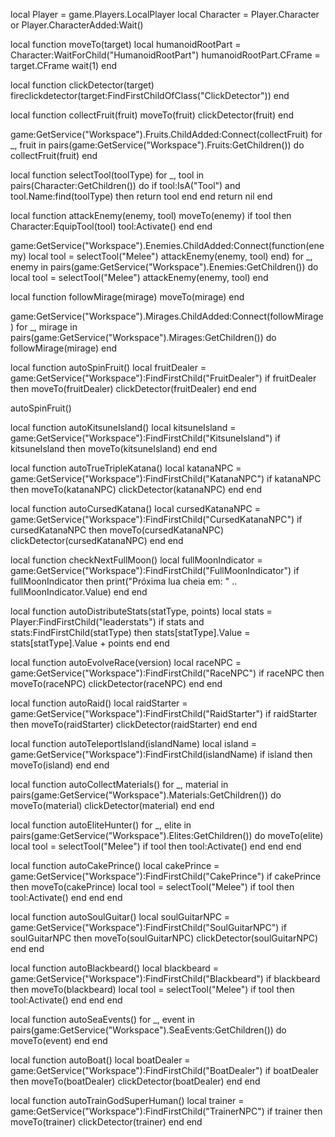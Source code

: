 local Player = game.Players.LocalPlayer
local Character = Player.Character or Player.CharacterAdded:Wait()

local function moveTo(target)
    local humanoidRootPart = Character:WaitForChild("HumanoidRootPart")
    humanoidRootPart.CFrame = target.CFrame
    wait(1)
end

local function clickDetector(target)
    fireclickdetector(target:FindFirstChildOfClass("ClickDetector"))
end

local function collectFruit(fruit)
    moveTo(fruit)
    clickDetector(fruit)
end

game:GetService("Workspace").Fruits.ChildAdded:Connect(collectFruit)
for _, fruit in pairs(game:GetService("Workspace").Fruits:GetChildren()) do
    collectFruit(fruit)
end

local function selectTool(toolType)
    for _, tool in pairs(Character:GetChildren()) do
        if tool:IsA("Tool") and tool.Name:find(toolType) then
            return tool
        end
    end
    return nil
end

local function attackEnemy(enemy, tool)
    moveTo(enemy)
    if tool then
        Character:EquipTool(tool)
        tool:Activate()
    end
end

game:GetService("Workspace").Enemies.ChildAdded:Connect(function(enemy)
    local tool = selectTool("Melee")
    attackEnemy(enemy, tool)
end)
for _, enemy in pairs(game:GetService("Workspace").Enemies:GetChildren()) do
    local tool = selectTool("Melee")
    attackEnemy(enemy, tool)
end

local function followMirage(mirage)
    moveTo(mirage)
end

game:GetService("Workspace").Mirages.ChildAdded:Connect(followMirage)
for _, mirage in pairs(game:GetService("Workspace").Mirages:GetChildren()) do
    followMirage(mirage)
end

local function autoSpinFruit()
    local fruitDealer = game:GetService("Workspace"):FindFirstChild("FruitDealer")
    if fruitDealer then
        moveTo(fruitDealer)
        clickDetector(fruitDealer)
    end
end

autoSpinFruit()

local function autoKitsuneIsland()
    local kitsuneIsland = game:GetService("Workspace"):FindFirstChild("KitsuneIsland")
    if kitsuneIsland then
        moveTo(kitsuneIsland)
    end
end

local function autoTrueTripleKatana()
    local katanaNPC = game:GetService("Workspace"):FindFirstChild("KatanaNPC")
    if katanaNPC then
        moveTo(katanaNPC)
        clickDetector(katanaNPC)
    end
end

local function autoCursedKatana()
    local cursedKatanaNPC = game:GetService("Workspace"):FindFirstChild("CursedKatanaNPC")
    if cursedKatanaNPC then
        moveTo(cursedKatanaNPC)
        clickDetector(cursedKatanaNPC)
    end
end

local function checkNextFullMoon()
    local fullMoonIndicator = game:GetService("Workspace"):FindFirstChild("FullMoonIndicator")
    if fullMoonIndicator then
        print("Próxima lua cheia em: " .. fullMoonIndicator.Value)
    end
end

local function autoDistributeStats(statType, points)
    local stats = Player:FindFirstChild("leaderstats")
    if stats and stats:FindFirstChild(statType) then
        stats[statType].Value = stats[statType].Value + points
    end
end

local function autoEvolveRace(version)
    local raceNPC = game:GetService("Workspace"):FindFirstChild("RaceNPC")
    if raceNPC then
        moveTo(raceNPC)
        clickDetector(raceNPC)
    end
end

local function autoRaid()
    local raidStarter = game:GetService("Workspace"):FindFirstChild("RaidStarter")
    if raidStarter then
        moveTo(raidStarter)
        clickDetector(raidStarter)
    end
end

local function autoTeleportIsland(islandName)
    local island = game:GetService("Workspace"):FindFirstChild(islandName)
    if island then
        moveTo(island)
    end
end

local function autoCollectMaterials()
    for _, material in pairs(game:GetService("Workspace").Materials:GetChildren()) do
        moveTo(material)
        clickDetector(material)
    end
end

local function autoEliteHunter()
    for _, elite in pairs(game:GetService("Workspace").Elites:GetChildren()) do
        moveTo(elite)
        local tool = selectTool("Melee")
        if tool then
            tool:Activate()
        end
    end
end

local function autoCakePrince()
    local cakePrince = game:GetService("Workspace"):FindFirstChild("CakePrince")
    if cakePrince then
        moveTo(cakePrince)
        local tool = selectTool("Melee")
        if tool then
            tool:Activate()
        end
    end
end

local function autoSoulGuitar()
    local soulGuitarNPC = game:GetService("Workspace"):FindFirstChild("SoulGuitarNPC")
    if soulGuitarNPC then
        moveTo(soulGuitarNPC)
        clickDetector(soulGuitarNPC)
    end
end

local function autoBlackbeard()
    local blackbeard = game:GetService("Workspace"):FindFirstChild("Blackbeard")
    if blackbeard then
        moveTo(blackbeard)
        local tool = selectTool("Melee")
        if tool then
            tool:Activate()
        end
    end
end

local function autoSeaEvents()
    for _, event in pairs(game:GetService("Workspace").SeaEvents:GetChildren()) do
        moveTo(event)
    end
end

local function autoBoat()
    local boatDealer = game:GetService("Workspace"):FindFirstChild("BoatDealer")
    if boatDealer then
        moveTo(boatDealer)
        clickDetector(boatDealer)
    end
end

local function autoTrainGodSuperHuman()
    local trainer = game:GetService("Workspace"):FindFirstChild("TrainerNPC")
    if trainer then
        moveTo(trainer)
        clickDetector(trainer)
    end
end
